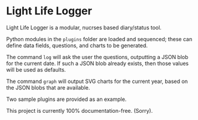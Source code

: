 # Light Life Logger

Light Life Logger is a modular, nucrses based diary/status tool.

Python modules in the `plugins` folder are loaded and sequenced; these can
define data fields, questions, and charts to be generated.

The command `log` will ask the user the questions, outputting a JSON blob
for the current date. If such a JSON blob already exists, then those values
will be used as defaults.

The command `graph` will output SVG charts for the current year, based on
the JSON blobs that are available.

Two sample plugins are provided as an example.

This project is currently 100% documentation-free. (Sorry).

